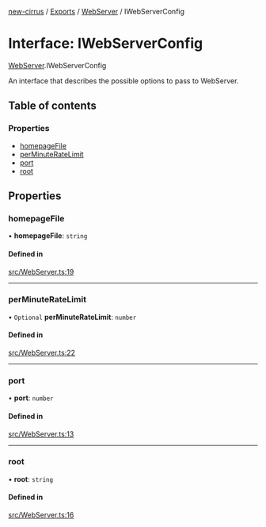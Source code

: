 [new-cirrus](../README.md) / [Exports](../modules.md) / [WebServer](../modules/WebServer.md) / IWebServerConfig

# Interface: IWebServerConfig

[WebServer](../modules/WebServer.md).IWebServerConfig

An interface that describes the possible options to pass to
WebServer.

## Table of contents

### Properties

- [homepageFile](WebServer.IWebServerConfig.md#homepagefile)
- [perMinuteRateLimit](WebServer.IWebServerConfig.md#perminuteratelimit)
- [port](WebServer.IWebServerConfig.md#port)
- [root](WebServer.IWebServerConfig.md#root)

## Properties

### homepageFile

• **homepageFile**: `string`

#### Defined in

[src/WebServer.ts:19](https://github.com/mcottontensor/PixelStreamingInfrastructure/blob/12733bc/new_cirrus/src/WebServer.ts#L19)

___

### perMinuteRateLimit

• `Optional` **perMinuteRateLimit**: `number`

#### Defined in

[src/WebServer.ts:22](https://github.com/mcottontensor/PixelStreamingInfrastructure/blob/12733bc/new_cirrus/src/WebServer.ts#L22)

___

### port

• **port**: `number`

#### Defined in

[src/WebServer.ts:13](https://github.com/mcottontensor/PixelStreamingInfrastructure/blob/12733bc/new_cirrus/src/WebServer.ts#L13)

___

### root

• **root**: `string`

#### Defined in

[src/WebServer.ts:16](https://github.com/mcottontensor/PixelStreamingInfrastructure/blob/12733bc/new_cirrus/src/WebServer.ts#L16)
